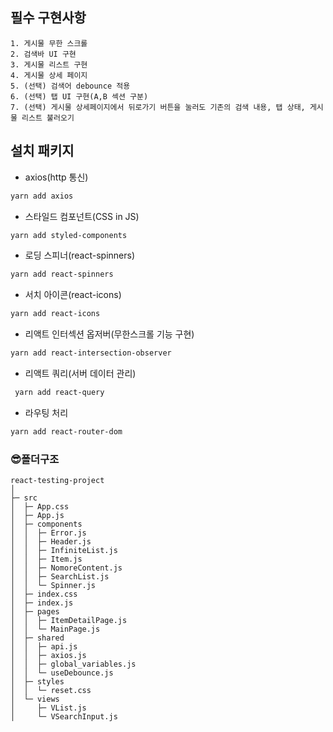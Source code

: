 ## 필수 구현사항

    1. 게시물 무한 스크롤
    2. 검색바 UI 구현
    3. 게시물 리스트 구현
    4. 게시물 상세 페이지
    5. (선택) 검색어 debounce 적용
    6. (선택) 탭 UI 구현(A,B 섹션 구분)
    7. (선택) 게시물 상세페이지에서 뒤로가기 버튼을 눌러도 기존의 검색 내용, 탭 상태, 게시물 리스트 불러오기

## 설치 패키지

- axios(http 통신)

```bash
yarn add axios
```

- 스타일드 컴포넌트(CSS in JS)

```bash
yarn add styled-components
```

- 로딩 스피너(react-spinners)

```bash
yarn add react-spinners
```

- 서치 아이콘(react-icons)

```bash
yarn add react-icons
```

- 리액트 인터섹션 옵저버(무한스크롤 기능 구현)

```bash
yarn add react-intersection-observer
```

- 리액트 쿼리(서버 데이터 관리)

```bash
 yarn add react-query
```

- 라우팅 처리

```bash
yarn add react-router-dom
```

### 😎폴더구조

```
react-testing-project
│
├─ src
│  ├─ App.css
│  ├─ App.js
│  ├─ components
│  │  ├─ Error.js
│  │  ├─ Header.js
│  │  ├─ InfiniteList.js
│  │  ├─ Item.js
│  │  ├─ NomoreContent.js
│  │  ├─ SearchList.js
│  │  └─ Spinner.js
│  ├─ index.css
│  ├─ index.js
│  ├─ pages
│  │  ├─ ItemDetailPage.js
│  │  └─ MainPage.js
│  ├─ shared
│  │  ├─ api.js
│  │  ├─ axios.js
│  │  ├─ global_variables.js
│  │  └─ useDebounce.js
│  ├─ styles
│  │  └─ reset.css
│  └─ views
│     ├─ VList.js
│     └─ VSearchInput.js

```
